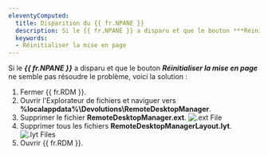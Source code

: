 ```yaml
---
eleventyComputed:
  title: Disparition du {{ fr.NPANE }}
  description: Si le {{ fr.NPANE }} a disparu et que le bouton ***Réinitialiser la mise en page*** ne semble pas résoudre le problème, voici une solution alternative.
  keywords:
  - Réinitialiser la mise en page
---
```

Si le ***{{ fr.NPANE }}*** a disparu et que le bouton ***Réinitialiser la mise en page*** ne semble pas résoudre le problème, voici la solution :

1. Fermer {{ fr.RDM }}.
1. Ouvrir l'Explorateur de fichiers et naviguer vers **%localappdata%\Devolutions\RemoteDesktopManager**.
1. Supprimer le fichier **RemoteDesktopManager.ext**.
![.ext File](https://cdnweb.devolutions.net/docs/docs_en_kb_KB0006.png)
1. Supprimer tous les fichiers **RemoteDesktopManagerLayout.lyt**.
![.lyt Files](https://cdnweb.devolutions.net/docs/docs_en_kb_KB0007.png)
1. Ouvrir {{ fr.RDM }}.
